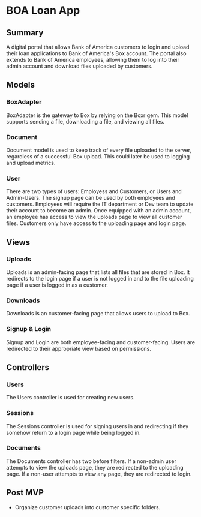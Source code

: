 # BOA Loan App

## Summary

A digital portal that allows Bank of America customers to login and
upload their loan applications to Bank of America's Box account. The portal
also extends to Bank of America employees, allowing them to log into their
admin account and download files uploaded by customers.

## Models

### BoxAdapter

BoxAdapter is the gateway to Box by relying on the Boxr gem. This model
supports sending a file, downloading a file, and viewing all files.

### Document

Document model is used to keep track of every file uploaded to the server,
regardless of a successful Box upload.  This could later be used to logging and upload metrics.

### User

There are two types of users: Employess and Customers, or Users and Admin-Users.
The signup page can be used by both employees and customers. Employees will require
the IT department or Dev team to update their account to become an admin. Once equipped with an
admin account, an employee has access to view the uploads page to view all customer files.
Customers only have access to the uploading page and login page. 

## Views

### Uploads

Uploads is an admin-facing page that lists all files that are stored in Box.
It redirects to the login page if a user is not logged in and to the file uploading
page if a user is logged in as a customer.

### Downloads

Downloads is an customer-facing page that allows users to upload to Box.

### Signup & Login

Signup and Login are both employee-facing and customer-facing. Users are redirected
to their appropriate view based on permissions.

## Controllers

### Users

The Users controller is used for creating new users.

### Sessions

The Sessions controller is used for signing users in and redirecting
if they somehow return to a login page while being logged in.

### Documents

The Documents controller has two before filters. If a non-admin user
attempts to view the uploads page, they are redirected to the uploading
page. If a non-user attempts to view any page, they are redirected to login.

## Post MVP
 - Organize customer uploads into customer specific folders.

